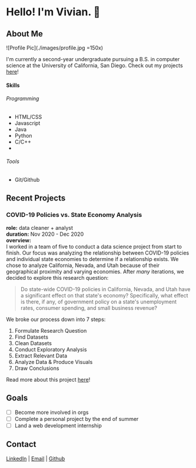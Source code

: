 # Hello! I'm Vivian. :wave:
## About Me 

![Profile Pic](./images/profile.jpg =150x)

I'm currently a second-year undergraduate pursuing a B.S. in computer science at the University of California, San Diego. Check out my projects [here](#recent-projects)!

#### Skills
###### Programming 
- HTML/CSS
- Javascript 
- Java 
- Python 
- C/C++
- 
###### Tools 
- Git/Github 
  
## Recent Projects

### COVID-19 Policies vs. State Economy Analysis 
**role:** data cleaner + analyst    
**duration:** Nov 2020 - Dec 2020  
**overview:**  
I worked in a team of five to conduct a data science project from start to finish. Our focus was analyzing the relationship between COVID-19 policies and individual state economies to determine if a relationship exists. We chose to analyze California, Nevada, and Utah because of their geographical proximity and varying economies. After *many* iterations, we decided to explore this research question: 
> Do state-wide COVID-19 policies in California, Nevada, and Utah have a significant effect on that state's economy? Specifically, what effect is there, if any, of government policy on a state's unemployment rates, consumer spending, and small business revenue?

We broke our process down into 7 steps: 
1. Formulate Research Question 
2. Find Datasets
3. Clean Datasets
4. Conduct Exploratory Analysis 
5. Extract Relevant Data
6. Analyze Data & Produce Visuals
7. Draw Conclusions

Read more about this project [here](https://github.com/COGS108/group018_fa20/blob/main/FinalProject_group018.ipynb)!

## Goals
- [ ] Become more involved in orgs
- [ ] Complete a personal project by the end of summer
- [ ] Land a web development internship

## Contact 

[LinkedIn](https://www.linkedin.com/in/vivianyan19/) | [Email](mailto:vivianyan19@gmail.com) | [Github](https://github.com/v2yan) 

